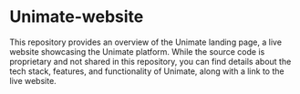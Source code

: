 # Unimate-website
This repository provides an overview of the Unimate landing page, a live website showcasing the Unimate platform. While the source code is proprietary and not shared in this repository, you can find details about the tech stack, features, and functionality of Unimate, along with a link to the live website.
